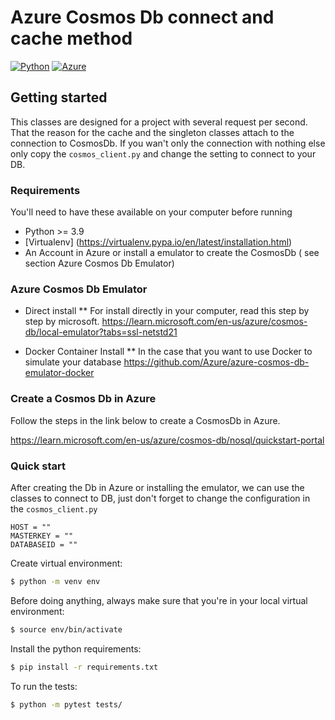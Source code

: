 # Azure Cosmos Db connect and cache method

[![Python][Python]][Python-url]
[![Azure][Azure]][Azure-url]
## Getting started
This classes are designed for a project with several request per second. That the reason for the cache and the singleton classes attach to the connection to CosmosDb. 
If you wan't only the connection with nothing else only copy the `cosmos_client.py` and change the setting to connect to your DB.

### Requirements
You'll need to have these available on your computer before running 
- Python >= 3.9
- [Virtualenv] (https://virtualenv.pypa.io/en/latest/installation.html)
- An Account in Azure or install a emulator to create the CosmosDb ( see section Azure Cosmos Db Emulator)

### Azure Cosmos Db Emulator

* Direct install
    ** For install directly in your computer, read this step by step by microsoft.
    https://learn.microsoft.com/en-us/azure/cosmos-db/local-emulator?tabs=ssl-netstd21

* Docker Container Install
    ** In the case that you want to use Docker to simulate your database
    https://github.com/Azure/azure-cosmos-db-emulator-docker

### Create a Cosmos Db in Azure
Follow the steps in the link below to create a CosmosDb in Azure.

https://learn.microsoft.com/en-us/azure/cosmos-db/nosql/quickstart-portal

### Quick start
After creating the Db in Azure or installing the emulator, we can use the classes to connect to DB, just don't forget to change the configuration in the `cosmos_client.py`

```
HOST = ""
MASTERKEY = ""
DATABASEID = ""
```

Create virtual environment:
```bash
$ python -m venv env
```

Before doing anything, always make sure that you're in your local virtual environment:

```bash
$ source env/bin/activate
```

Install the python requirements:

```bash
$ pip install -r requirements.txt
```

To run the tests:
```bash
$ python -m pytest tests/
```


[Python]: https://img.shields.io/badge/python-20232A?style=for-the-badge&logo=python&logoColor=white
[Python-url]: https://www.python.org/
[Azure]: https://img.shields.io/badge/azure-20232A?style=for-the-badge&logo=microsoft&logoColor=white
[Azure-url]: https://portal.azure.com/

